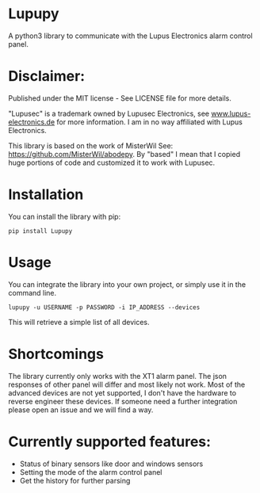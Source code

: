 # Lupupy

A python3 library to communicate with the Lupus Electronics alarm control panel.

# Disclaimer:

Published under the MIT license - See LICENSE file for more details.

"Lupusec" is a trademark owned by Lupusec Electronics, see www.lupus-electronics.de for more information. I am in no way affiliated with Lupus Electronics.

This library is based on the work of MisterWil See: https://github.com/MisterWil/abodepy. By "based" I mean that I copied huge portions of code and customized it to work with Lupusec.

# Installation

You can install the library with pip:
```
pip install Lupupy
```

# Usage

You can integrate the library into your own project, or simply use it in the command line.
```
lupupy -u USERNAME -p PASSWORD -i IP_ADDRESS --devices
```
This will retrieve a simple list of all devices.

# Shortcomings

The library currently only works with the XT1 alarm panel. The json responses of other panel will differ and most likely not work. Most of the advanced devices are not yet supported, I don't have the hardware to reverse engineer these devices. If someone need a further integration please open an issue and we will find a way.

# Currently supported features:
- Status of binary sensors like door and windows sensors
- Setting the mode of the alarm control panel
- Get the history for further parsing